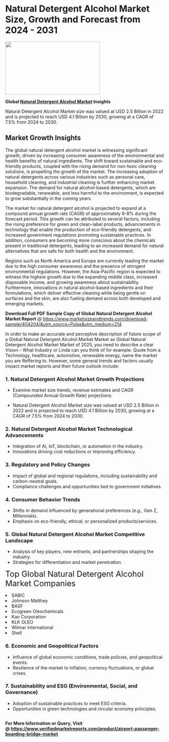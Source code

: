 <H1>Natural Detergent Alcohol Market Size, Growth and Forecast from 2024 - 2031</H1><img class="aligncenter size-medium wp-image-584254" src="https://thirdeyenews.in/wp-content/uploads/2024/09/Global-Market-Research-300x168.jpeg" alt="" width="300" height="168" /><p><strong>Global&nbsp;<a href="https://www.marketsizeandtrends.com/download-sample/404204/&amp;utm_source=Pulse&amp;utm_medium=214">Natural Detergent Alcohol Market</a> Insights</strong></p><p>Natural Detergent Alcohol Market size was valued at USD 2.5 Billion in 2022 and is projected to reach USD 4.1 Billion by 2030, growing at a CAGR of 7.5% from 2024 to 2030.</p><p><h2>Market Growth Insights</h2> <p>The global natural detergent alcohol market is witnessing significant growth, driven by increasing consumer awareness of the environmental and health benefits of natural ingredients. The shift toward sustainable and eco-friendly products, coupled with the rising demand for non-toxic cleaning solutions, is propelling the growth of the market. The increasing adoption of natural detergents across various industries such as personal care, household cleaning, and industrial cleaning is further enhancing market expansion. The demand for natural alcohol-based detergents, which are biodegradable, renewable, and less harmful to the environment, is expected to grow substantially in the coming years.</p> <p><strong></strong></p> <p>The market for natural detergent alcohol is projected to expand at a compound annual growth rate (CAGR) of approximately 6-8% during the forecast period. This growth can be attributed to several factors, including the rising preference for green and clean-label products, advancements in technology that enable the production of eco-friendly detergents, and increased government regulations promoting sustainable practices. In addition, consumers are becoming more conscious about the chemicals present in traditional detergents, leading to an increased demand for natural alternatives that are safe for both health and the environment.</p> <p>Regions such as North America and Europe are currently leading the market due to the high consumer awareness and the presence of stringent environmental regulations. However, the Asia-Pacific region is expected to witness the highest growth due to the expanding middle class, increased disposable income, and growing awareness about sustainability. Furthermore, innovations in natural alcohol-based ingredients and their formulations, which deliver effective cleaning while being gentle on surfaces and the skin, are also fueling demand across both developed and emerging markets.</p> <p></p><p><span class=""><strong>Download Full PDF Sample Copy of Global Natural Detergent Alcohol Market Report</strong> @ <a href="https://www.marketsizeandtrends.com/download-sample/404204/&amp;utm_source=Pulse&amp;utm_medium=214" target="_blank">https://www.marketsizeandtrends.com/download-sample/404204/&amp;utm_source=Pulse&amp;utm_medium=214</a></span></p><p>In order to make an accurate and perceptive description of future scope of a Global&nbsp;Natural Detergent Alcohol Market Market as Global&nbsp;Natural Detergent Alcohol Market Market of 2025, you need to describe a clear Vision &ndash; What Industry or Linda can you think of for example: Quote from a Technology, healthcare, automotive, renewable energy, name the market you are Reffering to. However, some general trends and factors usually impact market reports and their future outlook include:</p><h3>1.&nbsp;<strong>Natural Detergent Alcohol Market Growth Projections</strong></h3><ul><li>Examine market size trends, revenue estimates and CAGR (Compounded Annual Growth Rate) projections.</li><li><p>Natural Detergent Alcohol Market size was valued at USD 2.5 Billion in 2022 and is projected to reach USD 4.1 Billion by 2030, growing at a CAGR of 7.5% from 2024 to 2030.</p></li></ul><h3>2.&nbsp;<strong>Natural Detergent Alcohol Market Technological Advancements</strong></h3><ul><li>Integration of AI, IoT, blockchain, or automation in the industry.</li><li>Innovations driving cost reductions or improving efficiency.</li></ul><h3>3.&nbsp;<strong>Regulatory and Policy Changes</strong></h3><ul><li>Impact of global and regional regulations, including sustainability and carbon-neutral goals.</li><li>Compliance challenges and opportunities tied to government initiatives.</li></ul><h3>4.&nbsp;<strong>Consumer Behavior Trends</strong></h3><ul><li>Shifts in demand influenced by generational preferences (e.g., Gen Z, Millennials).</li><li>Emphasis on eco-friendly, ethical, or personalized products/services.</li></ul><h3>5.&nbsp;<strong>Global Natural Detergent Alcohol Market Competitive Landscape</strong></h3><ul><li>Analysis of key players, new entrants, and partnerships shaping the industry.</li><li>Strategies for differentiation and market penetration.</li></ul><p data-pm-slice="1 1 []"><span style="color: inherit; font-family: inherit; font-size: 25px;">Top Global Natural Detergent Alcohol Market Companies</span></p><div class="" data-test-id=""><p><li>SABIC</li><li> Johnson Matthey</li><li> BASF</li><li> Ecogreen Oleochemicals</li><li> Kao Corporation</li><li> KLK OLEO</li><li> Wilmar International</li><li> Shell</li></p></div><h3>6.&nbsp;<strong>Economic and Geopolitical Factors</strong></h3><ul><li>Influence of global economic conditions, trade policies, and geopolitical events.</li><li>Resilience of the market to inflation, currency fluctuations, or global crises.</li></ul><h3>7.&nbsp;<strong>Sustainability and ESG (Environmental, Social, and Governance)</strong></h3><ul><li>Adoption of sustainable practices to meet ESG criteria.</li><li>Opportunities in green technologies and circular economy principles.</li></ul><h2><strong style="font-size: 14px;">For More Information or Query, Visit @&nbsp;</strong><a style="background-color: #ffffff; font-size: 14px;" href="https://www.marketsizeandtrends.com/report/natural-detergent-alcohol-market/" target="_blank">https://www.verifiedmarketreports.com/product/airport-passenger-boarding-bridge-market</a></h2>
